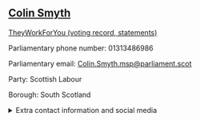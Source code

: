 ## <a href="https://www.parliament.scot/msps/current-and-previous-msps/colin-smyth">Colin Smyth</a>

<a href="https://www.theyworkforyou.com/mp/25536/colin_smyth">TheyWorkForYou (voting record, statements)</a> 

Parliamentary phone number: 01313486986 

Parliamentary email: Colin.Smyth.msp@parliament.scot 

Party: Scottish Labour 

Borough: South Scotland 

<details><summary>Extra contact information and social media</summary> 
<li>Parliamentary address: The Scottish Parliament, EH99 1SP, Edinburgh</li>
<li>Local office address: 17 Buccleuch Street, Dumfries, DG1 2AT</li>
<li>Local office phone number: 01387279205</li>
<li>Twitter: @colinsmythmsp</li>
<li>Facebook: https://www.facebook.com/colinsmythmsp</li>
<li>Website: colinsmythmsp.com</li>
</details>
